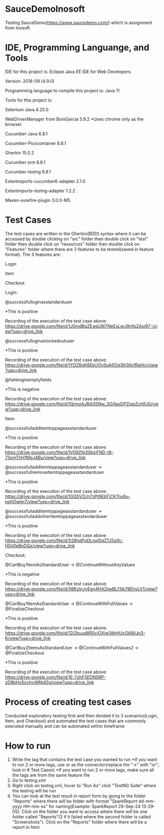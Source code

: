 # SauceDemoInosoft
Testing SauceDemo(https://www.saucedemo.com/) which is assignment from Inosoft

# IDE, Programming Languange, and Tools
IDE for this project is:
Eclipse Java EE IDE for Web Developers.

Version: 2018-09 (4.9.0)

Programming language to compile this project is:
Java 11

Tools for this project is:

Selenium Java 4.25.0

WebDriverManager from BoniGarcia 5.9.2
*Uses chrome only as the browser

Cucumber-Java 6.8.1

Cucumber-Picocontainer 6.8.1

Gherkin 15.0.2

Cucumber-jvm 6.8.1

Cucumber-testng 6.8.1

Extentreports-cucumber6-adapter 2.1.0

Extentreports-testng-adapter 1.2.2

Maven-surefire-plugin 3.0.0-M5

# Test Cases
The test cases are written in the Gherkin(BDD) syntax where it can be accessed by double clicking on "src" folder then double click on "test" folder then double click on "resources" folder then double click on "Features" folder where there are 3 features to be tested(saved in feature format). The 3 features are:

Login

Item

Checkout

Login:

@successfulloginasstandarduser

*This is positive

Recording of the execution of the test case above: https://drive.google.com/file/d/1J0mdBqZEwdJW7NeEsLerJ9nfpZAoj97-/view?usp=drive_link

@successfulloginaslockedoutuser

*This is positive

Recording of the execution of the test case above: https://drive.google.com/file/d/1YDZ6qK6EkUOnSoA5Oq3llj3tlo1RaHcj/view?usp=drive_link

@faileloginemptyfields

*This is negative

Recording of the execution of the test case above: https://drive.google.com/file/d/1QrmzAJRdj35Nw_SGXaoDPZiqpZchlfJG/view?usp=drive_link

Item:

@successfulladditemtoppageasstandarduser

*This is positive

Recording of the execution of the test case above: https://drive.google.com/file/d/1V09Zfq3SbzjFND-t8-73xmThH1MgJ4Bu/view?usp=drive_link

@successfulladditemtoppageasstandarduser -> @successfullremoveitemtoppageasstandarduser

*This is positive

Recording of the execution of the test case above: https://drive.google.com/file/d/1GQ5VZch7zPt9EbTjCK7nx6u-pohOwlm7/view?usp=drive_link

@successfulladditemtoppageasstandarduser -> @successfulladdotheritemtoppageasstandarduser

*This is positive

Recording of the execution of the test case above: https://drive.google.com/file/d/1i26hdPqDLnxlDqZ7J5gXL-HDd1eBnDQx/view?usp=drive_link

Checkout:

@CartBuy1ItemAsStandardUser -> @ContinueWithoutAnyValues

*This is negative

Recording of the execution of the test case above: https://drive.google.com/file/d/1l8KzlnJyEgn4H42jjwBLf3ik78EhvLV1/view?usp=drive_link

@CartBuy1ItemAsStandardUser ->  @ContinueWithFullValues -> @FinalizeCheckout

*This is positive

Recording of the execution of the test case above: https://drive.google.com/file/d/12j2buud8R5ciGXiw1AhHUcOA8liJn3-K/view?usp=drive_link

@CartBuy2ItemsAsStandardUser ->  @ContinueWithFullValues2 ->  @FinalizeCheckout

*This is positive

Recording of the execution of the test case above: https://drive.google.com/file/d/1E-7zhF5EDN5RP-zD8bHv5zvInvWNj4Sg/view?usp=drive_link

# Process of creating test cases
Conducted exploratory testing first and then divided it to 3 scenarios(Login, Item, and Checkout) and automated the test cases that are commonly executed manually and can be automated within timeframe

# How to run
1. Write the tag that contains the test case you wanted to run
*If you want to run 2 or more tags, use or as the connector(replace the "->" with "or"; look in # Test Cases)
*If you want to run 2 or more tags, make sure all the tags are from the same feature file
3. Go to testng.xml
4. Right click on testng.xml, hover to "Run As" click "TestNG Suite" where the testing will be run
5. You can look at the test result in report form by going to the folder "Reports" where there will be folder with format "SparkReport dd-mm-yyyy HH-mm-ss" for naming(Example: SparkReport 29-Sep-24 13-29-05). Click on the folder you want to access where there will be one folder called "Reports"(2 if it failed where the second folder is called "Screenshots"). Click on the "Reports" folder where there will be a report in html

